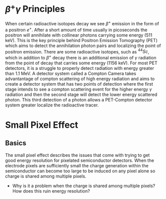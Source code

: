 # $\beta ^+ \gamma$ Principles
When certain radioactive isotopes decay we see $\beta ^+$ emission in the form of a positron $e^+$. After a short amount of time usually in picoseconds the positron will annihilate with collinear photons carrying some energy (511 keV). This is the key principle behind Positron Emission Tomography (PET) which aims to detect the annihilation photon pairs and localizing the point of positron emission. There are some radioactive isotopes, such as $^{44}Sc$, which in addition to $\beta ^+$ decay there is an additional emission of $\gamma$ radiation from the point of decay that carries some energy (1156 keV). For most PET detectors, it is a struggle to properly detect radiation with energy greater than 1.1 MeV. A detector system called a Compton Camera takes advantantage of compton scattering of high energy radiation and aims to create a detector system that has two points of detection where the first stage intends to see a compton scattering event for the higher energy $\gamma$ radiation and then the second stage will detect the lower energy scattered photon. This third detection of a photon allows a PET-Compton detector system greater localize the radioactive tracer.

# Small Pixel Effect
## Basics
The small pixel effect describes the issues that come with trying to get good energy resolution for pixelated semiconductor detectors. When the electrode pixels are sufficiently small the charge generation within the semiconductor can become too large to be induced on any pixel alone so charge is shared among multiple pixels.
 * Why is it a problem when the charge is shared among multiple pixels? How does this ruin energy resolution?